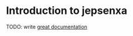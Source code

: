 # Introduction to jepsenxa

TODO: write [great documentation](http://jacobian.org/writing/what-to-write/)
